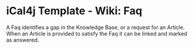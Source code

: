 # iCal4j Template - Wiki: Faq

A Faq identifies a gap in the Knowledge Base, or a request for an Article. When an Article is provided to satisfy
the Faq it can be linked and marked as answered.
